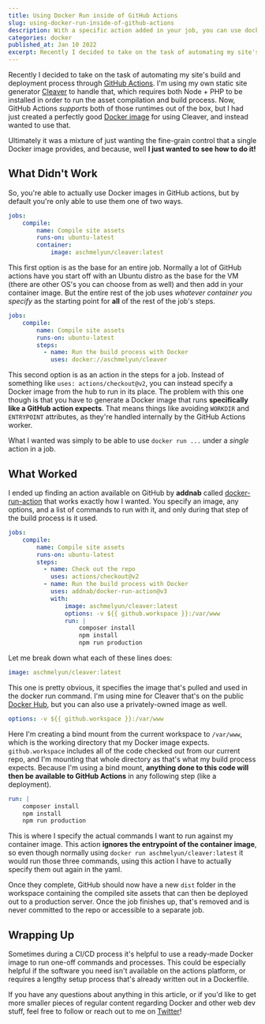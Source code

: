 ```yaml
---
title: Using Docker Run inside of GitHub Actions
slug: using-docker-run-inside-of-github-actions
description: With a specific action added in your job, you can use docker run to fire off singular containerized processes during one of your deployment steps.
categories: docker
published_at: Jan 10 2022
excerpt: Recently I decided to take on the task of automating my site's build and deployment process through GitHub Actions. I'm using my static site generator Cleaver to handle that, which requires Node + PHP to be installed in order to run the build process. Actions supports both of those runtimes out of the box, but I had just created a perfectly good Docker Image for using Cleaver, and wanted to use that.
---
```


Recently I decided to take on the task of automating my site's build and deployment process through [GitHub Actions](https://github.com/features/actions). I'm using my own static site generator [Cleaver](https://github.com/aschmelyun/cleaver) to handle that, which requires both Node + PHP to be installed in order to run the asset compilation and build process. Now, GitHub Actions _supports_ both of those runtimes out of the box, but I had just created a perfectly good [Docker image](https://github.com/aschmelyun/cleaver-docker) for using Cleaver, and instead wanted to use that.

Ultimately it was a mixture of just wanting the fine-grain control that a single Docker image provides, and because, well **I just wanted to see how to do it!**

## What Didn't Work

So, you're able to actually use Docker images in GitHub actions, but by default you're only able to use them one of two ways.

```yaml
jobs:
    compile:
        name: Compile site assets
        runs-on: ubuntu-latest
        container:
            image: aschmelyun/cleaver:latest
```

This first option is as the base for an entire job. Normally a lot of GitHub actions have you start off with an Ubuntu distro as the base for the VM (there are other OS's you can choose from as well) and then add in your container image. But the entire rest of the job uses _whatever container you specify_ as the starting point for **all** of the rest of the job's steps.

```yaml
jobs:
    compile:
        name: Compile site assets
        runs-on: ubuntu-latest
        steps:
          - name: Run the build process with Docker
            uses: docker://aschmelyun/cleaver
```

This second option is as an action in the steps for a job. Instead of something like `uses: actions/checkout@v2`, you can instead specify a Docker image from the hub to run in its place. The problem with this one though is that you have to generate a Docker image that runs **specifically like a GitHub action expects**. That means things like avoiding `WORKDIR` and `ENTRYPOINT` attributes, as they're handled internally by the GitHub Actions worker.

What I wanted was simply to be able to use `docker run ...` under a _single_ action in a job.

## What Worked

I ended up finding an action available on GitHub by **addnab** called [docker-run-action](https://github.com/addnab/docker-run-action) that works exactly how I wanted. You specify an image, any options, and a list of commands to run with it, and only during that step of the build process is it used.

```yaml
jobs:
    compile:
        name: Compile site assets
        runs-on: ubuntu-latest
        steps:
          - name: Check out the repo
            uses: actions/checkout@v2
          - name: Run the build process with Docker
            uses: addnab/docker-run-action@v3
            with:
                image: aschmelyun/cleaver:latest
                options: -v ${{ github.workspace }}:/var/www
                run: |
                    composer install
                    npm install
                    npm run production
```

Let me break down what each of these lines does:

```yaml
image: aschmelyun/cleaver:latest
```

This one is pretty obvious, it specifies the image that's pulled and used in the docker run command. I'm using mine for Cleaver that's on the public [Docker Hub](https://hub.docker.com/r/aschmelyun/cleaver), but you can also use a privately-owned image as well.

```yaml
options: -v ${{ github.workspace }}:/var/www
```

Here I'm creating a bind mount from the current workspace to `/var/www`, which is the working directory that my Docker image expects. `github.workspace` includes all of the code checked out from our current repo, and I'm mounting that whole directory as that's what my build process expects. Because I'm using a bind mount, **anything done to this code will then be available to GitHub Actions** in any following step (like a deployment).

```yaml
run: |
    composer install
    npm install
    npm run production
```

This is where I specify the actual commands I want to run against my container image. This action **ignores the entrypoint of the container image**, so even though normally using `docker run aschmelyun/cleaver:latest` it would run those three commands, using this action I have to actually specify them out again in the yaml. 

Once they complete, GitHub should now have a new `dist` folder in the workspace containing the compiled site assets that can then be deployed out to a production server. Once the job finishes up, that's removed and is never committed to the repo or accessible to a separate job.

## Wrapping Up

Sometimes during a CI/CD process it's helpful to use a ready-made Docker image to run one-off commands and processes. This could be especially helpful if the software you need isn't available on the actions platform, or requires a lengthy setup process that's already written out in a Dockerfile.

If you have any questions about anything in this article, or if you'd like to get more smaller pieces of regular content regarding Docker and other web dev stuff, feel free to follow or reach out to me on [Twitter](https://twitter.com/aschmelyun)!